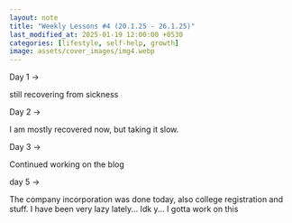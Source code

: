 ```yaml
---
layout: note
title: "Weekly Lessons #4 (20.1.25 - 26.1.25)"
last_modified_at: 2025-01-19 12:00:00 +0530
categories: [lifestyle, self-help, growth]
image: assets/cover_images/img4.webp
---
```




Day 1 ->

still recovering from sickness 

Day 2 -> 

I am mostly recovered now, but taking it slow. 

Day 3 -> 

Continued working on the blog

day 5 ->

The company incorporation was done today, also college registration and stuff. I have been very lazy lately... Idk y... I gotta work on this